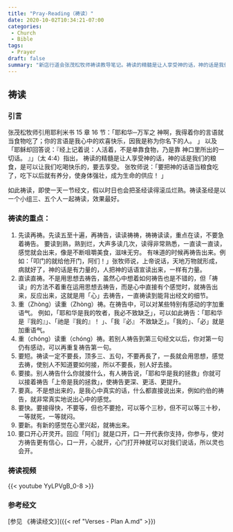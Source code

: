 ```yaml
---
title: "Pray-Reading（祷读）"
date: 2020-10-02T10:34:21-07:00
categories:
 - Church
 - Bible
tags:
 - Prayer
draft: false
summary: "新店行道会张茂松牧师祷读教导笔记。祷读的精髓是让人享受神的话，神的话是我们的粮食，是可以让我们吃喝快乐的，要去享受。"
---
```


## 祷读

### 引言

张茂松牧师引用耶利米书 15 章 16 节：「耶和华─万军之 神啊，我得着你的言语就当食物吃了；你的言语是我心中的欢喜快乐，因我是称为你名下的人。 」
以及「耶稣却回答说：『经上记着说：人活着，不是单靠食物，乃是靠 神口里所出的㇐切话。 』」（太 4:4）指出，
祷读的精髓是让人享受神的话，神的话是我们的粮食，是可以让我们吃喝快乐的，要去享受。
张牧师说：「要把神的话语当粮食吃了，吃下以后就有养分，使身体强壮，成为生命的供应！ 」

如此祷读，即使㇐天㇐节经文，假以时日也会把圣经读得滚瓜烂熟。祷读圣经是以㇐个小组三、五个人㇐起祷读，效果最好。

### 祷读的重点：
1. 先读再祷。先读五至十遍，再祷告，读读祷祷，祷祷读读，重点在读，不要急着祷告。
要读到熟，熟到烂，大声多读几次，读得非常熟悉，㇐直读㇐直读，感觉就会出来，像是不断咀嚼美食，滋味无穷。
有味道的时候再祷告出来。例如：「叩门的就给他开门，阿们！」张牧师说，上帝说话，天地万物就形成，病就好了，神的话是有力量的，人把神的话语宣读出来，㇐样有力量。
2. 直读直祷。不是用思想去祷告，虽然心中想着如何祷告也是不错的，但「祷读」的方法不着重在运用思想去祷告，而是心中直接有个感觉时，就祷告出来，反应出来，这就是用「心」去祷告，㇐直祷读到能背出经文的细节。
3. 重（Zhòng）读重（Zhòng）祷。在祷告中，可以对某些特别有感动的字加重语气。
例如，「耶和华是我的牧者，我必不致缺乏」，可以如此祷告：「耶和华是『我的』」、「祂是『我的』！ 」、「我『必』 不致缺乏」。「我的」、「必」就是加重语气。
4. 重（chóng）读重（chóng）祷。若别人祷告到第三句经文以后，你对第㇐句仍有感动，可以再重复祷告第㇐句。
5. 要短。祷读㇐定不要⾧，顶多三、五句，不要再⾧了，㇐⾧就会用思想，感觉去祷，使别人不知道要如何接，所以不要⾧，别人好去接。
6. 要接。别人祷告什么你就接什么，有人祷告说，「耶和华是我的拯救」你就可以接着祷告「上帝是我的拯救」，使祷告更深、更活、更提升。
7. 要真。不是想出来的，是我心中真实的话，什么都直接说出来，例如约伯的祷告，就非常真实地说出心中的感觉。
8. 要快。要接得快，不要等，但也不要抢，可以等个三秒，但不可以等三十秒，㇐等就死，㇐等就闷。
9. 要新。有新的感觉在心里兴起，就祷出来。
10. 要口开心开灵开。回应「阿们」就是口开，口㇐开代表你支持，你参与，使对方祷告更有信心，口㇐开，心就开，心门打开神就可以对我们说话，所以灵也会开。

### 祷读视频
{{< youtube YyLPVgB_0-8 >}}

### 参考经文
[参见 《祷读经文》]({{< ref "Verses - Plan A.md" >}})
